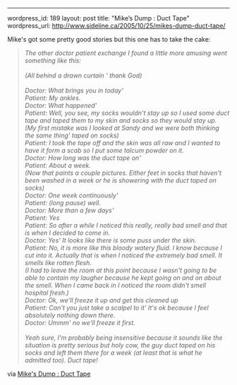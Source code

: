 --- 
wordpress_id: 189
layout: post
title: "Mike&#8217;s Dump : Duct Tape"
wordpress_url: http://www.sideline.ca/2005/10/25/mikes-dump-duct-tape/

Mike's got some pretty good stories but this one has to take the cake: 
<blockquote>
<p><em>The other doctor patient exchange I found a little more amusing went something like this:<br /><br />(All behind a drawn curtain ' thank God)<br /><br />Doctor: What brings you in today'<br />Patient: My ankles.<br />Doctor: What happened'<br />Patient: Well, you see, my socks wouldn't stay up so I used some duct tape and taped them to my skin and socks so they would stay up.<br />(My first mistake was I looked at Sandy and we were both thinking the same thing' taped on socks)<br />Patient: I took the tape off and the skin was all raw and I wanted to have it form a scab so I put some talcum powder on it.<br />Doctor: How long was the duct tape on'<br />Patient: About a week.<br />(Now that paints a couple pictures. Either feet in socks that haven't been washed in a week or he is showering with the duct taped on socks)<br />Doctor: One week continuously'<br />Patient: (long pause) well.<br />Doctor: More than a few days'<br />Patient: Yes<br />Patient: So after a while I noticed this really, really bad smell and that is when I decided to come in.<br />Doctor: Yes' It looks like there is some puss under the skin.<br />Patient: No, it is more like this bloody watery fluid. I know because I cut into it. Actually that is when I noticed the extremely bad smell. It smells like rotten flesh.<br />(I had to leave the room at this point because I wasn't going to be able to contain my laugher because he kept going on and on about the smell. When I came back in I noticed the room didn't smell hospital fresh.)<br />Doctor: Ok, we'll freeze it up and get this cleaned up<br />Patient: Can't you just take a scalpel to it' It's ok because I feel absolutely nothing down there.<br />Doctor: Ummm' no we'll freeze it first.<br /><br />Yeah sure, I'm probably being insensitive because it sounds like the situation is pretty serious but holy cow, the guy duct taped on his socks and left them there for a week (at least that is what he admitted too). Duct tape!</em></p></blockquote>
<p>via <a href="http://www.prvsoftware.ca:8081/cs/blogs/mikes_dump/archive/2005/10/24/199.aspx">Mike's Dump : Duct Tape</a></p>
